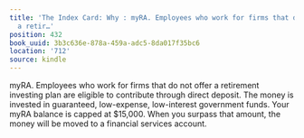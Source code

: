 ```yaml
---
title: 'The Index Card: Why : myRA. Employees who work for firms that do not offer
  a retir…'
position: 432
book_uuid: 3b3c636e-878a-459a-adc5-8da017f35bc6
location: '712'
source: kindle
---
```


myRA. Employees who work for firms that do not offer a retirement investing plan are eligible to contribute through direct deposit. The money is invested in guaranteed, low-expense, low-interest government funds. Your myRA balance is capped at $15,000. When you surpass that amount, the money will be moved to a financial services account.